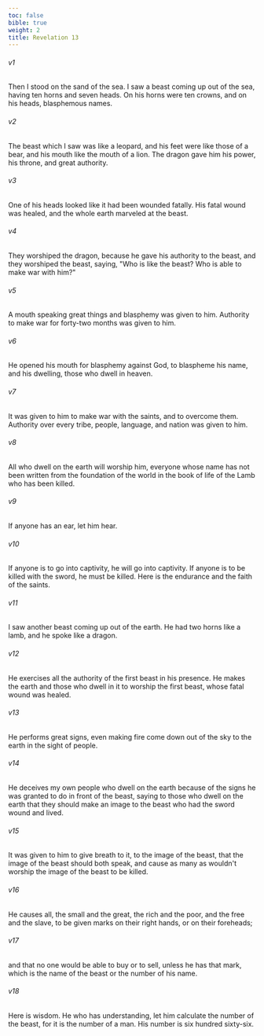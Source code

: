 ```yaml
---
toc: false
bible: true
weight: 2
title: Revelation 13
---
```




###### v1 
Then I stood on the sand of the sea. I saw a beast coming up out of the sea, having ten horns and seven heads. On his horns were ten crowns, and on his heads, blasphemous names. 

###### v2 
The beast which I saw was like a leopard, and his feet were like those of a bear, and his mouth like the mouth of a lion. The dragon gave him his power, his throne, and great authority. 

###### v3 
One of his heads looked like it had been wounded fatally. His fatal wound was healed, and the whole earth marveled at the beast. 

###### v4 
They worshiped the dragon, because he gave his authority to the beast, and they worshiped the beast, saying, "Who is like the beast? Who is able to make war with him?" 

###### v5 
A mouth speaking great things and blasphemy was given to him. Authority to make war for forty-two months was given to him. 

###### v6 
He opened his mouth for blasphemy against God, to blaspheme his name, and his dwelling, those who dwell in heaven. 

###### v7 
It was given to him to make war with the saints, and to overcome them. Authority over every tribe, people, language, and nation was given to him. 

###### v8 
All who dwell on the earth will worship him, everyone whose name has not been written from the foundation of the world in the book of life of the Lamb who has been killed. 

###### v9 
If anyone has an ear, let him hear. 

###### v10 
If anyone is to go into captivity, he will go into captivity. If anyone is to be killed with the sword, he must be killed. Here is the endurance and the faith of the saints. 

###### v11 
I saw another beast coming up out of the earth. He had two horns like a lamb, and he spoke like a dragon. 

###### v12 
He exercises all the authority of the first beast in his presence. He makes the earth and those who dwell in it to worship the first beast, whose fatal wound was healed. 

###### v13 
He performs great signs, even making fire come down out of the sky to the earth in the sight of people. 

###### v14 
He deceives my own people who dwell on the earth because of the signs he was granted to do in front of the beast, saying to those who dwell on the earth that they should make an image to the beast who had the sword wound and lived. 

###### v15 
It was given to him to give breath to it, to the image of the beast, that the image of the beast should both speak, and cause as many as wouldn't worship the image of the beast to be killed. 

###### v16 
He causes all, the small and the great, the rich and the poor, and the free and the slave, to be given marks on their right hands, or on their foreheads; 

###### v17 
and that no one would be able to buy or to sell, unless he has that mark, which is the name of the beast or the number of his name. 

###### v18 
Here is wisdom. He who has understanding, let him calculate the number of the beast, for it is the number of a man. His number is six hundred sixty-six.
